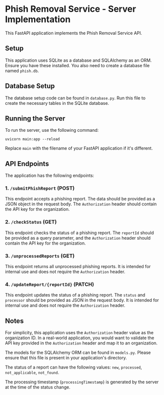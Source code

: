 # Phish Removal Service - Server Implementation

This FastAPI application implements the Phish Removal Service API. 

## Setup

This application uses SQLite as a database and SQLAlchemy as an ORM. Ensure you have these installed. You also need to create a database file named `phish.db`.

## Database Setup

The database setup code can be found in `database.py`. Run this file to create the necessary tables in the SQLite database.

## Running the Server

To run the server, use the following command:

```
uvicorn main:app --reload
```

Replace `main` with the filename of your FastAPI application if it's different.

## API Endpoints

The application has the following endpoints:

### 1. `/submitPhishReport` (POST)

This endpoint accepts a phishing report. The data should be provided as a JSON object in the request body. The `Authorization` header should contain the API key for the organization.

### 2. `/checkStatus` (GET)

This endpoint checks the status of a phishing report. The `reportId` should be provided as a query parameter, and the `Authorization` header should contain the API key for the organization.

### 3. `/unprocessedReports` (GET)

This endpoint returns all unprocessed phishing reports. It is intended for internal use and does not require the `Authorization` header.

### 4. `/updateReport/{reportId}` (PATCH)

This endpoint updates the status of a phishing report. The `status` and `processor` should be provided as JSON in the request body. It is intended for internal use and does not require the `Authorization` header.

## Notes

For simplicity, this application uses the `Authorization` header value as the organization ID. In a real-world application, you would want to validate the API key provided in the `Authorization` header and map it to an organization.

The models for the SQLAlchemy ORM can be found in `models.py`. Please ensure that this file is present in your application's directory. 

The status of a report can have the following values: `new`, `processed`, `not_applicable`, `not_found`.

The processing timestamp (`processingTimestamp`) is generated by the server at the time of the status change.
